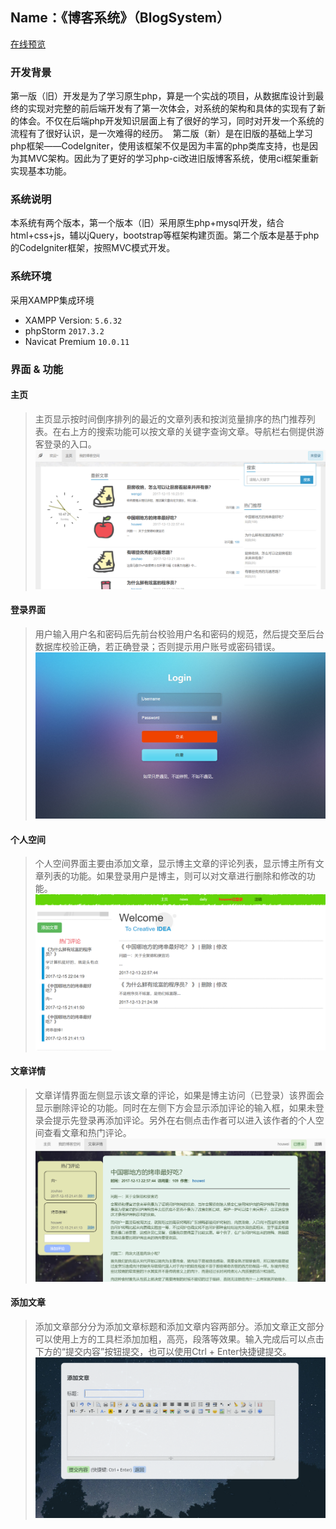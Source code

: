Name：《博客系统》（BlogSystem）
----------


[在线预览](http://www.ihouwei.com/myBlog)


### 开发背景
  第一版（旧）开发是为了学习原生php，算是一个实战的项目，从数据库设计到最终的实现对完整的前后端开发有了第一次体会，对系统的架构和具体的实现有了新的体会。不仅在后端php开发知识层面上有了很好的学习，同时对开发一个系统的流程有了很好认识，是一次难得的经历。
  第二版（新）是在旧版的基础上学习php框架——CodeIgniter，使用该框架不仅是因为丰富的php类库支持，也是因为其MVC架构。因此为了更好的学习php-ci改进旧版博客系统，使用ci框架重新实现基本功能。


### 系统说明
  本系统有两个版本，第一个版本（旧）采用原生php+mysql开发，结合html+css+js，辅以jQuery，bootstrap等框架构建页面。第二个版本是基于php的CodeIgniter框架，按照MVC模式开发。
  
  
### 系统环境
采用XAMPP集成环境
* XAMPP Version: `5.6.32`
* phpStorm `2017.3.2`
* Navicat Premium `10.0.11`

### 界面 & 功能

#### 主页
>主页显示按时间倒序排列的最近的文章列表和按浏览量排序的热门推荐列表。在右上方的搜索功能可以按文章的关键字查询文章。导航栏右侧提供游客登录的入口。
![主页](https://github.com/Houweix/BlogSystem/raw/master/myBlog/img/1.png)

#### 登录界面
>用户输入用户名和密码后先前台校验用户名和密码的规范，然后提交至后台数据库校验正确，若正确登录；否则提示用户账号或密码错误。
![登录](https://github.com/Houweix/BlogSystem/raw/master/myBlog/img/2.png)

#### 个人空间
>个人空间界面主要由添加文章，显示博主文章的评论列表，显示博主所有文章列表的功能。如果登录用户是博主，则可以对文章进行删除和修改的功能。
![个人空间](https://github.com/Houweix/BlogSystem/raw/master/myBlog/img/5.png)

#### 文章详情
>文章详情界面左侧显示该文章的评论，如果是博主访问（已登录）该界面会显示删除评论的功能。同时在左侧下方会显示添加评论的输入框，如果未登录会提示先登录再添加评论。另外在右侧点击作者可以进入该作者的个人空间查看文章和热门评论。
![文章](https://github.com/Houweix/BlogSystem/raw/master/myBlog/img/3.png)

#### 添加文章
>添加文章部分分为添加文章标题和添加文章内容两部分。添加文章正文部分可以使用上方的工具栏添加加粗，高亮，段落等效果。输入完成后可以点击下方的“提交内容”按钮提交，也可以使用Ctrl + Enter快捷键提交。
![主页](https://github.com/Houweix/BlogSystem/raw/master/myBlog/img/4.png)


